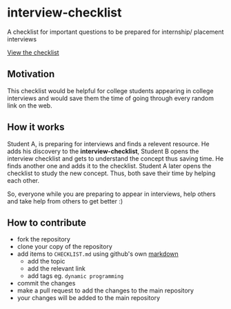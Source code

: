 # interview-checklist
A checklist for important questions to be prepared for internship/ placement interviews

<a href="checklist/README.md">View the checklist</a>

## Motivation
This checklist would be helpful for college students appearing in college interviews and would save them the time of going through every random link on the web.

## How it works
Student A, is preparing for interviews and finds a relevent resource. He adds his discovery to the **interview-checklist**, Student B opens the interview checklist and gets to understand the concept thus saving time. He finds another one and adds it to the checklist. Student A later opens the checklist to study the new concept. Thus, both save their time by helping each other.

So, everyone while you are preparing to appear in interviews, help others and take help from others to get better :)

## How to contribute
* fork the repository
* clone your copy of the repository
* add items to `CHECKLIST.md` using github's own <a href="https://guides.github.com/features/mastering-markdown/">markdown</a>
    * add the topic
    * add the relevant link
    * add tags eg. `dynamic programming`
* commit the changes
* make a pull request to add the changes to the main repository
* your changes will be added to the main repository 
